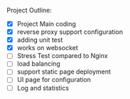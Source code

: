 Project Outline:

* [x] Project Main coding
* [x] reverse proxy support configuration
* [x] adding unit test
* [x] works on websocket
* [ ] Stress Test compared to Nginx
* [ ] load balancing
* [ ] support static page deployment
* [ ] UI page for configuration
* [ ] Log and statistics